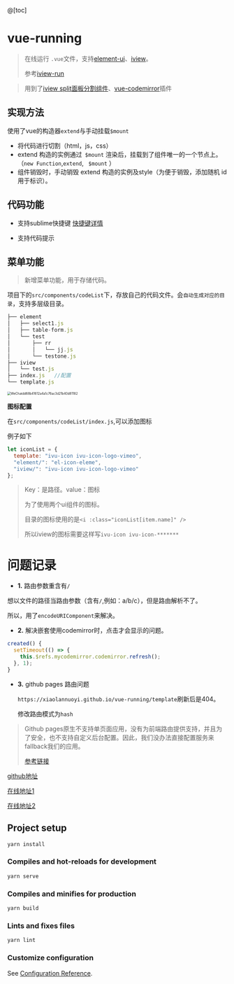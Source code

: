 @[toc]
# vue-running

> 在线运行 `.vue`文件，支持[element-ui](https://element.eleme.cn/#/zh-CN/component/installation)、[iview](https://www.iviewui.com/docs/introduce)。
>
> 参考[iview-run](https://run.iviewui.com/)


>用到了[iview split面板分割组件](https://www.iviewui.com/components/split)、[vue-codemirror](https://github.com/surmon-china/vue-codemirror)插件


## 实现方法

使用了vue的构造器`extend`与手动挂载`$mount`

* 将代码进行切割（html，js，css）
* extend 构造的实例通过` $mount` 渲染后，挂载到了组件唯一的一个节点上。（`new Function`,`extend`, ` $mount` ）
* 组件销毁时，手动销毁 extend 构造的实例及style（为便于销毁，添加随机 id 用于标识）。

## 代码功能

* 支持sublime快捷键 [快捷键详情](https://codemirror.net/demo/sublime.html)

* 支持代码提示

  

## 菜单功能

> 新增菜单功能，用于存储代码。

项目下的`src/components/codeList`下，存放自己的代码文件。会`自动生成对应的目录`，支持多层级目录。

```js
├── element
│   ├── select1.js
│   ├── table-form.js
│   └── test
│       ├── rr
│       │   └── jj.js
│       └── testone.js
├── iview
│   └── test.js
├── index.js   //配置 
└── template.js 
```

<img src="https://gitee.com/xiaolannuoyi/my_drawing_bed/raw/master/image/WeChatdd68b41612a4a1c76ac3d21b40d81182.png" alt="WeChatdd68b41612a4a1c76ac3d21b40d81182" style="zoom:50%;" />



**图标配置**

在`src/components/codeList/index.js`,可以添加图标

例子如下

```js
let iconList = {
  template: "ivu-icon ivu-icon-logo-vimeo",
  "element/": "el-icon-eleme",
  "iview/": "ivu-icon ivu-icon-logo-vimeo"
};
```

> Key：是路径。value：图标
>
> 为了使用两个ui组件的图标。
>
> 目录的图标使用的是`<i :class="iconList[item.name]" />`
>
> 所以iview的图标需要这样写`ivu-icon ivu-icon-*******`

# 问题记录

* **1.** 路由参数重含有`/`

 想以文件的路径当路由参数（含有`/`,例如：a/b/c），但是路由解析不了。

所以，用了`encodeURIComponent`来解决。

* **2.** 解决嵌套使用codemirror时，点击才会显示的问题。

```js
created() {
  setTimeout(() => {
    this.$refs.mycodemirror.codemirror.refresh();
  }, 1);
}
```
* **3.** github pages 路由问题

  `https://xiaolannuoyi.github.io/vue-running/template`刷新后是404。

  修改路由模式为`hash`

> Github pages原生不支持单页面应用，没有为前端路由提供支持，并且为了安全，也不支持自定义后台配置。因此，我们没办法直接配置服务来fallback我们的应用。
>
> [参考链接](https://www.zhihu.com/question/64173754)



[github地址](https://github.com/xiaolannuoyi/vue-running)

[在线地址1](https://xiaolannuoyi.github.io/vue-running/)

[在线地址2](http://vue-running.xlny.ltd/vue-running/)

## Project setup
```
yarn install
```

### Compiles and hot-reloads for development
```
yarn serve
```

### Compiles and minifies for production
```
yarn build
```

### Lints and fixes files
```
yarn lint
```

### Customize configuration
See [Configuration Reference](https://cli.vuejs.org/config/).
